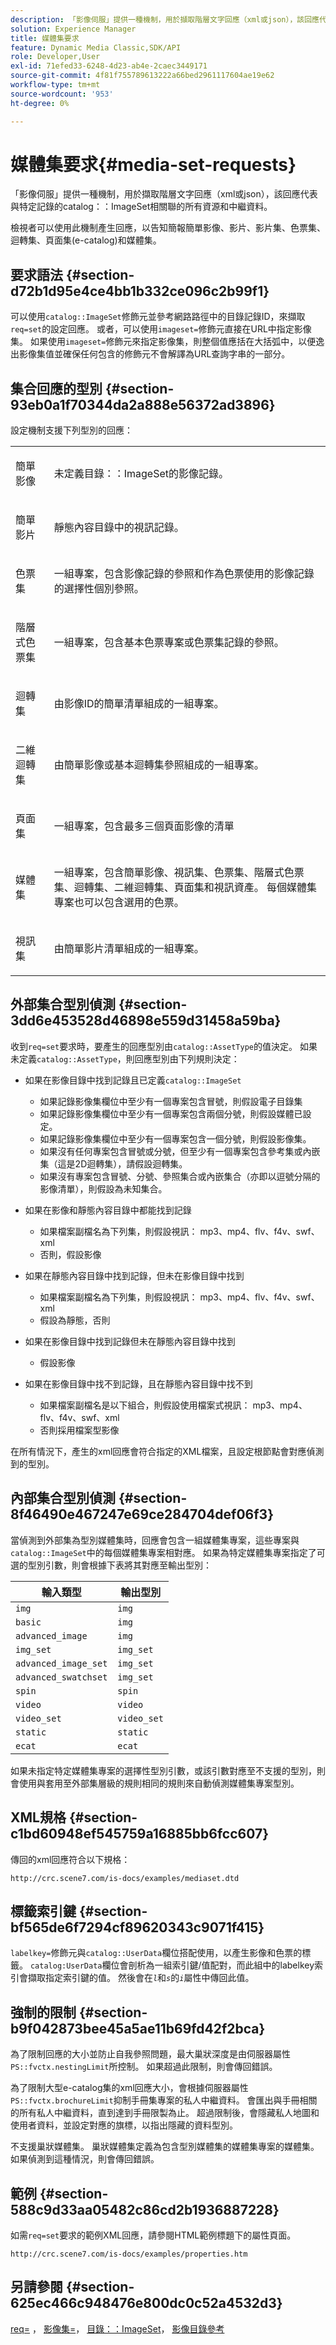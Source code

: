 ```yaml
---
description: 「影像伺服」提供一種機制，用於擷取階層文字回應（xml或json），該回應代表與特定記錄的目錄ImageSet相關的所有資源和中繼資料。
solution: Experience Manager
title: 媒體集要求
feature: Dynamic Media Classic,SDK/API
role: Developer,User
exl-id: 71efed33-6248-4d23-ab4e-2caec3449171
source-git-commit: 4f81f755789613222a66bed2961117604ae19e62
workflow-type: tm+mt
source-wordcount: '953'
ht-degree: 0%

---
```


# 媒體集要求{#media-set-requests}

「影像伺服」提供一種機制，用於擷取階層文字回應（xml或json），該回應代表與特定記錄的catalog：：ImageSet相關聯的所有資源和中繼資料。

檢視者可以使用此機制產生回應，以告知簡報簡單影像、影片、影片集、色票集、迴轉集、頁面集(e-catalog)和媒體集。

## 要求語法 {#section-d72b1d95e4ce4bb1b332ce096c2b99f1}

可以使用`catalog::ImageSet`修飾元並參考網路路徑中的目錄記錄ID，來擷取`req=set`的設定回應。 或者，可以使用`imageset=`修飾元直接在URL中指定影像集。 如果使用`imageset=`修飾元來指定影像集，則整個值應括在大括弧中，以便逸出影像集值並確保任何包含的修飾元不會解譯為URL查詢字串的一部分。

## 集合回應的型別 {#section-93eb0a1f70344da2a888e56372ad3896}

設定機制支援下列型別的回應：

<table id="simpletable_3718A93699F64805A41BC8A24D7962D2"> 
 <tr class="strow"> 
  <td class="stentry"> <p>簡單影像 </p></td> 
  <td class="stentry"> <p>未定義<span class="codeph">目錄：：ImageSet</span>的影像記錄。 </p></td> 
 </tr> 
 <tr class="strow"> 
  <td class="stentry"> <p>簡單影片 </p></td> 
  <td class="stentry"> <p>靜態內容目錄中的視訊記錄。 </p></td> 
 </tr> 
 <tr class="strow"> 
  <td class="stentry"> <p>色票集 </p></td> 
  <td class="stentry"> <p>一組專案，包含影像記錄的參照和作為色票使用的影像記錄的選擇性個別參照。 </p></td> 
 </tr> 
 <tr class="strow"> 
  <td class="stentry"> <p>階層式色票集 </p></td> 
  <td class="stentry"> <p>一組專案，包含基本色票專案或色票集記錄的參照。 </p></td> 
 </tr> 
 <tr class="strow"> 
  <td class="stentry"> <p>迴轉集 </p></td> 
  <td class="stentry"> <p>由影像ID的簡單清單組成的一組專案。 </p></td> 
 </tr> 
 <tr class="strow"> 
  <td class="stentry"> <p>二維迴轉集 </p></td> 
  <td class="stentry"> <p>由簡單影像或基本迴轉集參照組成的一組專案。 </p></td> 
 </tr> 
 <tr class="strow"> 
  <td class="stentry"> <p>頁面集 </p></td> 
  <td class="stentry"> <p>一組專案，包含最多三個頁面影像的清單 </p></td> 
 </tr> 
 <tr class="strow"> 
  <td class="stentry"> <p>媒體集 </p></td> 
  <td class="stentry"> <p>一組專案，包含簡單影像、視訊集、色票集、階層式色票集、迴轉集、二維迴轉集、頁面集和視訊資產。 每個媒體集專案也可以包含選用的色票。 </p></td> 
 </tr> 
 <tr class="strow"> 
  <td class="stentry"> <p>視訊集 </p></td> 
  <td class="stentry"> <p>由簡單影片清單組成的一組專案。 </p></td> 
 </tr> 
</table>

## 外部集合型別偵測 {#section-3dd6e453528d46898e559d31458a59ba}

收到`req=set`要求時，要產生的回應型別由`catalog::AssetType`的值決定。 如果未定義`catalog::AssetType`，則回應型別由下列規則決定：

* 如果在影像目錄中找到記錄且已定義`catalog::ImageSet`

   * 如果記錄影像集欄位中至少有一個專案包含冒號，則假設電子目錄集
   * 如果記錄影像集欄位中至少有一個專案包含兩個分號，則假設媒體已設定。
   * 如果記錄影像集欄位中至少有一個專案包含一個分號，則假設影像集。
   * 如果沒有任何專案包含冒號或分號，但至少有一個專案包含參考集或內嵌集（這是2D迴轉集），請假設迴轉集。
   * 如果沒有專案包含冒號、分號、參照集合或內嵌集合（亦即以逗號分隔的影像清單），則假設為未知集合。

* 如果在影像和靜態內容目錄中都能找到記錄

   * 如果檔案副檔名為下列集，則假設視訊： mp3、mp4、flv、f4v、swf、xml
   * 否則，假設影像

* 如果在靜態內容目錄中找到記錄，但未在影像目錄中找到

   * 如果檔案副檔名為下列集，則假設視訊： mp3、mp4、flv、f4v、swf、xml
   * 假設為靜態，否則

* 如果在影像目錄中找到記錄但未在靜態內容目錄中找到

   * 假設影像

* 如果在影像目錄中找不到記錄，且在靜態內容目錄中找不到

   * 如果檔案副檔名是以下組合，則假設使用檔案式視訊： mp3、mp4、flv、f4v、swf、xml
   * 否則採用檔案型影像

在所有情況下，產生的xml回應會符合指定的XML檔案，且設定根節點會對應偵測到的型別。

## 內部集合型別偵測 {#section-8f46490e467247e69ce284704def06f3}

當偵測到外部集為型別媒體集時，回應會包含一組媒體集專案，這些專案與`catalog::ImageSet`中的每個媒體集專案相對應。 如果為特定媒體集專案指定了可選的型別引數，則會根據下表將其對應至輸出型別：

| 輸入類型 | 輸出型別 |
|---|---|
| `img` | `img` |
| `basic` | `img` |
| `advanced_image` | `img` |
| `img_set` | `img_set` |
| `advanced_image_set` | `img_set` |
| `advanced_swatchset` | `img_set` |
| `spin` | `spin` |
| `video` | `video` |
| `video_set` | `video_set` |
| `static` | `static` |
| `ecat` | `ecat` |

如果未指定特定媒體集專案的選擇性型別引數，或該引數對應至不支援的型別，則會使用與套用至外部集層級的規則相同的規則來自動偵測媒體集專案型別。

## XML規格 {#section-c1bd60948ef545759a16885bb6fcc607}

傳回的xml回應符合以下規格：

`http://crc.scene7.com/is-docs/examples/mediaset.dtd`

## 標籤索引鍵 {#section-bf565de6f7294cf89620343c9071f415}

`labelkey=`修飾元與`catalog::UserData`欄位搭配使用，以產生影像和色票的標籤。 `catalog:UserData`欄位會剖析為一組索引鍵/值配對，而此組中的labelkey索引會擷取指定索引鍵的值。 然後會在&#x200B;*`l`*&#x200B;和&#x200B;*`s`*&#x200B;的&#x200B;*`i`*&#x200B;屬性中傳回此值。

## 強制的限制 {#section-b9f042873bee45a5ae11b69fd42f2bca}

為了限制回應的大小並防止自我參照問題，最大巢狀深度是由伺服器屬性`PS::fvctx.nestingLimit`所控制。 如果超過此限制，則會傳回錯誤。

為了限制大型e-catalog集的xml回應大小，會根據伺服器屬性`PS::fvctx.brochureLimit`抑制手冊集專案的私人中繼資料。 會匯出與手冊相關的所有私人中繼資料，直到達到手冊限製為止。 超過限制後，會隱藏私人地圖和使用者資料，並設定對應的旗標，以指出隱藏的資料型別。

不支援巢狀媒體集。 巢狀媒體集定義為包含型別媒體集的媒體集專案的媒體集。 如果偵測到這種情況，則會傳回錯誤。

## 範例 {#section-588c9d33aa05482c86cd2b1936887228}

如需`req=set`要求的範例XML回應，請參閱HTML範例標題下的屬性頁面。

`http://crc.scene7.com/is-docs/examples/properties.htm`

## 另請參閱 {#section-625ec466c948476e800dc0c52a4532d3}

[req=](../../../../../is-api/http-ref/image-serving-api-ref/c-http-protocol-reference/c-command-reference/r-req/r-req.md#reference-907cdb4a97034db7ad94695f25552e76) ， [影像集=](../../../../../is-api/http-ref/image-serving-api-ref/c-http-protocol-reference/c-command-reference/r-req/r-imageset-req.md#reference-c42935490db84830b31e9e649895dee3)， [目錄：：ImageSet](/help/aem-is-ir-api/is-api/image-catalog/image-serving-api-ref/c-image-catalog-reference/c-image-svg-data-reference/c-image-data-reference/r-imageset-cat.md)， [影像目錄參考](../../../../../is-api/image-catalog/image-serving-api-ref/c-image-catalog-reference/c-overview/c-overview.md#concept-9ce2b6a133de45f783e95cabc5810ac3)
